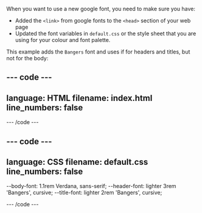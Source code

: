 When you want to use a new google font, you need to make sure you have:

+ Added the `<link>` from google fonts to the `<head>` section of your web page
+ Updated the font variables in `default.css` or the style sheet that you are using for your colour and font palette. 

This example adds the `Bangers` font and uses if for headers and titles, but not for the body:

--- code ---
---
language: HTML
filename: index.html
line_numbers: false
---

<!-- Import fonts from Google -->
<link rel="preconnect" href="https://fonts.googleapis.com">
<link rel="preconnect" href="https://fonts.gstatic.com" crossorigin>
<link href="https://fonts.googleapis.com/css2?family=Bangers&display=swap" rel="stylesheet">

--- /code ---

--- code ---
---
language: CSS
filename: default.css
line_numbers: false
---

--body-font: 1.1rem Verdana, sans-serif;
--header-font: lighter 3rem 'Bangers', cursive;
--title-font: lighter 2rem 'Bangers', cursive;

--- /code ---